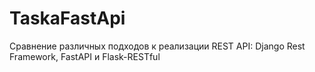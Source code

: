 # TaskaFastApi
Сравнение различных подходов к реализации REST API: Django Rest Framework, FastAPI и Flask-RESTful

